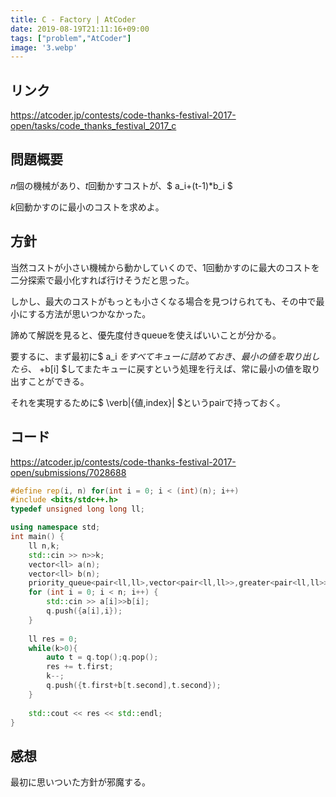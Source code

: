 ```yaml
---
title: C - Factory | AtCoder
date: 2019-08-19T21:11:16+09:00
tags: ["problem","AtCoder"]
image: '3.webp'
---
```


## リンク
https://atcoder.jp/contests/code-thanks-festival-2017-open/tasks/code_thanks_festival_2017_c

## 問題概要
$n$個の機械があり、$t$回動かすコストが、$ a\_i+(t-1)*b\_i $

$k$回動かすのに最小のコストを求めよ。

## 方針

当然コストが小さい機械から動かしていくので、1回動かすのに最大のコストを二分探索で最小化すれば行けそうだと思った。

しかし、最大のコストがもっとも小さくなる場合を見つけられても、その中で最小にする方法が思いつかなかった。

諦めて解説を見ると、優先度付きqueueを使えばいいことが分かる。

要するに、まず最初に$ a_i $をすべてキューに詰めておき、最小の値を取り出したら、$ +b[i] $してまたキューに戻すという処理を行えば、常に最小の値を取り出すことができる。

それを実現するために$ \verb|{値,index}| $というpairで持っておく。

## コード

https://atcoder.jp/contests/code-thanks-festival-2017-open/submissions/7028688

```cpp
#define rep(i, n) for(int i = 0; i < (int)(n); i++)
#include <bits/stdc++.h>
typedef unsigned long long ll;

using namespace std;
int main() {
    ll n,k;
    std::cin >> n>>k;
    vector<ll> a(n);
    vector<ll> b(n);
    priority_queue<pair<ll,ll>,vector<pair<ll,ll>>,greater<pair<ll,ll>>> q;
    for (int i = 0; i < n; i++) {
        std::cin >> a[i]>>b[i];
        q.push({a[i],i});
    }
    
    ll res = 0;
    while(k>0){
        auto t = q.top();q.pop();
        res += t.first;
        k--;
        q.push({t.first+b[t.second],t.second});
    }
    
    std::cout << res << std::endl;
}
```

## 感想

最初に思いついた方針が邪魔する。
